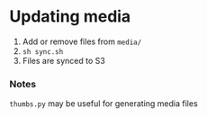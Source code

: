 # Updating media

1. Add or remove files from `media/`
2. `sh sync.sh`
3. Files are synced to S3

### Notes

`thumbs.py` may be useful for generating media files